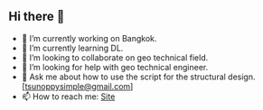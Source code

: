 ## Hi there 👋

<!--
**tsunoppy/Tsunoppy** is a ✨ _special_ ✨ repository because its `README.md` (this file) appears on your GitHub profile.

Here are some ideas to get you started:
-->

- 🔭 I’m currently working on Bangkok.
- 🌱 I’m currently learning DL.
- 👯 I’m looking to collaborate on geo technical field.
- 🤔 I’m looking for help with geo technical engineer.
- 💬 Ask me about how to use the script for the structural design. [tsunoppysimple@gmail.com]
- 📫 How to reach me: [Site](https://tsunoppy.github.io/simpGet/)
